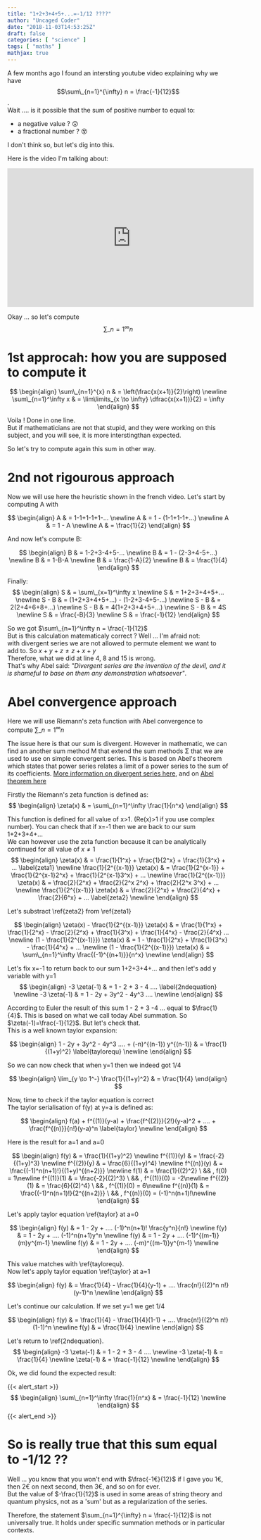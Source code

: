 ```yaml
---
title: "1+2+3+4+5+...=-1/12 ????"
author: "Uncaged Coder"
date: "2018-11-03T14:53:25Z"
draft: false
categories: [ "science" ]
tags: [ "maths" ]
mathjax: true
---
```


<script type="text/javascript"
  src="https://cdn.mathjax.org/mathjax/latest/MathJax.js?config=TeX-AMS-MML_HTMLorMML">
</script>

A few months ago I found an intersting youtube video explaining why we have $$\sum\_{n=1}^{\infty} n = \frac{-1}{12}$$ .<br>
Wait .... is it possible that the sum of positive number to equal to:

- a negative value ? :astonished:
- a fractional number ? :dizzy_face:

I don't think so, but let's dig into this.

Here is the video I'm talking about:<br>
<iframe width="560" height="315" src="https://www.youtube.com/embed/xqTWRtNDO3U" frameborder="0" allow="accelerometer; autoplay; encrypted-media; gyroscope; picture-in-picture" allowfullscreen></iframe>

Okay ... so let's compute 
$$
\sum\_{n=1}^{\infty} n
$$

1st approcah: how you are supposed to compute it
==================

$$
\begin{align}
  \sum\_{n=1}^{x} n & = \left(\frac{x(x+1)}{2}\right) \newline 
  \sum\_{n=1}^\infty x & = \lim\limits_{x \to \infty} \dfrac{x(x+1))}{2} = \infty
\end{align}
$$

Voila ! Done in one line.<br>
But if mathematicians are not that stupid, and they were working on this subject, and you will see, it is more interstingthan expected. 

So let's try to compute again this sum in other way.

2nd not rigourous approach
=============

Now we will use here the heuristic shown in the french video.
Let's start by computing A with

$$
\begin{align}
    A & = 1-1+1-1+1-... \newline
    A & = 1 - (1-1+1-1+...) \newline
    A & = 1 - A \newline
    A & = \frac{1}{2}
\end{align}
$$

And now let's compute B:

$$
\begin{align}
    B & = 1-2+3-4+5-... \newline
    B & = 1 - (2-3+4-5+...) \newline
    B & = 1-B-A \newline
    B & = \frac{1-A}{2} \newline
    B & = \frac{1}{4}
\end{align}
$$

Finally:
$$
\begin{align}
  S & = \sum\_{x=1}^\infty x \newline
  S & = 1+2+3+4+5+... \newline
  S - B & = (1+2+3+4+5+...) - (1-2+3-4+5-...) \newline
  S - B & = 2(2+4+6+8+...) \newline
  S - B & = 4(1+2+3+4+5+...) \newline
  S - B & = 4S \newline
  S & = \frac{-B}{3} \newline
  S & = \frac{-1}{12}
\end{align}
$$

So we got $\sum\_{n=1}^\infty n = \frac{-1}{12}$ <br>
But is this calculation matematicaly correct ? Well ... I'm afraid not:<br>
with divergent series we are not allowed to permute element we want to add to.
  So $x+y+z \neq z+x+y$ <br>
Therefore, what we did at line 4, 8 and 15 is wrong.<br>
That's why Abel said: *"Divergent series are the invention of the devil, and it is shameful to base on them any demonstration whatsoever"*.

Abel convergence approach
===================

Here we will use Riemann's zeta function with Abel convergence to compute $\sum\_{n=1}^{\infty} n$<br> 

The issue here is that our sum is divergent. However in mathematic, we can find an another sum method M that extend the sum methods Σ that we are used to use on simple convergent series.
This is based on Abel's theorem which states that power series relates a limit of a power series to the sum of its coefficients. [More information on divergent series here](https://en.wikipedia.org/wiki/Divergent_series), and on [Abel theorem here](https://en.wikipedia.org/wiki/Abel%27s_theorem)

<!--
[comment]: # (
We define Abel summation as
$$
\begin{align}
 A(a_n) & = \lim\limits_{x \to 1^-} \sum\_{n=0}^{\infty} a_n x^n
\end{align}
$$
)



[comment]: # (
I saw this in [askamathematician.com](https://www.askamathematician.com/2017/11/q-how-does-12345-112-make-any-sense/) and used this [wikipedia](https://en.wikipedia.org/wiki/1_−_2_%2B_3_−_4_%2B_⋯), but it seems wrong to me. I am not a mathematician, so I maybe missed something, so I did the calculation in my own way.<br>
Let's start as they did in wikipedia.
)
-->

Firstly the Riemann's zeta function is defined as:
$$
\begin{align}
\zeta(x) & = \sum\_{n=1}^\infty \frac{1}{n^x}
\end{align}
$$

This function is defined for all value of x>1. (Re(x)>1 if you use complex number).
You can check that if x=-1 then we are back to our sum 1+2+3+4+...<br> 
We can however use the zeta function because it can be analytically continued for all value of $x \neq 1$
$$
\begin{align}
\zeta(x) & = \frac{1}{1^x} + \frac{1}{2^x} + \frac{1}{3^x} + ... \label{zeta1} \newline
\frac{1}{2^{(x-1)}}  \zeta(x) & = \frac{1}{2^{x-1}} + \frac{1}{2^{x-1}2^x} + \frac{1}{2^{x-1}3^x} + ... \newline
\frac{1}{2^{(x-1)}}  \zeta(x) & = \frac{2}{2^x} + \frac{2}{2^x 2^x} + \frac{2}{2^x 3^x} + ... \newline
\frac{1}{2^{(x-1)}}  \zeta(x) & = \frac{2}{2^x} + \frac{2}{4^x} + \frac{2}{6^x} + ... \label{zeta2} \newline
\end{align}
$$

Let's substract \ref{zeta2} from \ref{zeta1}

$$
\begin{align}
\zeta(x) - \frac{1}{2^{(x-1)}}  \zeta(x) & = \frac{1}{1^x} + \frac{1}{2^x} - \frac{2}{2^x} + \frac{1}{3^x} + \frac{1}{4^x} - \frac{2}{4^x} ... \newline
(1 - \frac{1}{2^{(x-1)}})  \zeta(x) & = 1 - \frac{1}{2^x} + \frac{1}{3^x} - \frac{1}{4^x} + ... \newline
(1 - \frac{1}{2^{(x-1)}})  \zeta(x) & = \sum\_{n=1}^\infty \frac{(-1)^{(n+1)}}{n^x} \newline
\end{align}
$$

Let's fix x=-1 to return back to our sum 1+2+3+4+... and then let's add y variable with y=1
$$
\begin{align}
 -3 \zeta(-1) & = 1 - 2 + 3 - 4 .... \label{2ndequation} \newline
 -3 \zeta(-1) & = 1 - 2y + 3y^2 - 4y^3 ....  \newline
\end{align}
$$

According to Euler the result of this sum 1 - 2 + 3 -4 ... equal to $\frac{1}{4}$. This is based on what we call today Abel summation. So $\zeta(-1)=\frac{-1}{12}$. But let's check that.<br>
This is a well known taylor expansion:

$$
\begin{align}
 1 - 2y + 3y^2 - 4y^3 .... + (-n)^{(n-1}) y^{(n-1)} & = \frac{1}{(1+y)^2} \label{taylorequ} \newline
\end{align}
$$

So we can now check that when y=1 then we indeed got 1/4

$$
\begin{align}
 \lim_{y \to 1^-} \frac{1}{(1+y)^2} & = \frac{1}{4}
\end{align}
$$

Now, time to check if the taylor equation is correct<br>
The taylor serialisation of f(y) at y=a is defined as:

$$
\begin{align}
 f(a) + f^{(1)}(y-a) + \frac{f^{(2)}}{2!}(y-a)^2 + .... + \frac{f^{(n)}}{n!}(y-a)^n \label{taylor} \newline
\end{align}
$$

Here is the result for a=1 and a=0

$$
\begin{align}
 f(y) & = \frac{1}{(1+y)^2} \newline
 f^{(1)}(y) & = \frac{-2}{(1+y)^3} \newline
 f^{(2)}(y) & = \frac{6}{(1+y)^4} \newline
 f^{(n)}(y) & = \frac{(-1)^n(n+1)!}{(1+y)^{(n+2)}} \newline
 f(1) & = \frac{1}{(2)^2} \ && , f(0) = 1\newline
 f^{(1)}(1) & = \frac{-2}{(2)^3} \ && , f^{(1)}(0) = -2\newline
 f^{(2)}(1) & = \frac{6}{(2)^4} \ && , f^{(1)}(0) = 6\newline
 f^{(n)}(1) & = \frac{(-1)^n(n+1)!}{2^{(n+2)}} \ && , f^{(n)}(0) = (-1)^n(n+1)!\newline
\end{align}
$$

Let's apply taylor equation \ref{taylor} at a=0

$$
\begin{align}
 f(y) & = 1 - 2y + ....  (-1)^n(n+1)! \frac{y^n}{n!} \newline
 f(y) & = 1 - 2y + ....  (-1)^n(n+1)y^n \newline
 f(y) & = 1 - 2y + ....  (-1)^{(m-1)}(m)y^{m-1} \newline
 f(y) & = 1 - 2y + ....  (-m)^{(m-1)}y^{m-1} \newline
\end{align}
$$

This value matches with \ref{taylorequ}.<br>
Now let's apply taylor equation \ref{taylor} at a=1

$$
\begin{align}
 f(y) & = \frac{1}{4} - \frac{1}{4}(y-1) + ....  \frac{n!}{(2)^n n!}(y-1)^n \newline
\end{align}
$$

Let's continue our calculation. If we set y=1 we get 1/4

$$
\begin{align}
 f(y) & = \frac{1}{4} - \frac{1}{4}(1-1) + ....  \frac{n!}{(2)^n n!}(1-1)^n \newline
 f(y) & = \frac{1}{4} \newline
\end{align}
$$

Let's return to \ref{2ndequation}.
$$
\begin{align}
 -3 \zeta(-1) & = 1 - 2 + 3 - 4 .... \newline
 -3 \zeta(-1) & = \frac{1}{4} \newline
 \zeta(-1) & = \frac{-1}{12} \newline
\end{align}
$$

Ok, we did found the expected result:

{{< alert_start >}}
$$
\begin{align}
 \sum\_{n=1}^\infty \frac{1}{n^x} & = \frac{-1}{12} \newline
\end{align}
$$
{{< alert_end >}}

So is really true that this sum equal to -1/12 ??
===================

Well ... you know that you won't end with $\frac{-1€}{12}$ if I gave you 1€, then 2€ on next second, then 3€, and so on for ever.<br>
But the value of $-\frac{1}{12}$ is used in some areas of string theory and quantum physics, not as a 'sum' but as a regularization of the series.

Therefore, the statement $\sum_{n=1}^{\infty} n = \frac{-1}{12}$ is not universally true. It holds under specific summation methods or in particular contexts.


